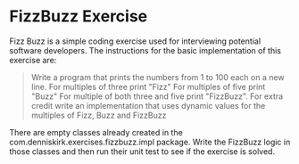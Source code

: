 # FizzBuzz Exercise

Fizz Buzz is a simple coding exercise used for interviewing potential software developers.
The instructions for the basic  implementation of this exercise are:
> Write a program that prints the numbers from 1 to 100 each on a new line.
> For multiples of three print "Fizz"
> For multiples of five print "Buzz"
> For multiple of both three and five print "FizzBuzz".
> For extra credit write an implementation that uses dynamic values for the multiples of Fizz, Buzz and FizzBuzz


There are empty classes already created in the com.denniskirk.exercises.fizzbuzz.impl package.
Write the FizzBuzz logic in those classes and then run their unit test to see if the exercise is solved.